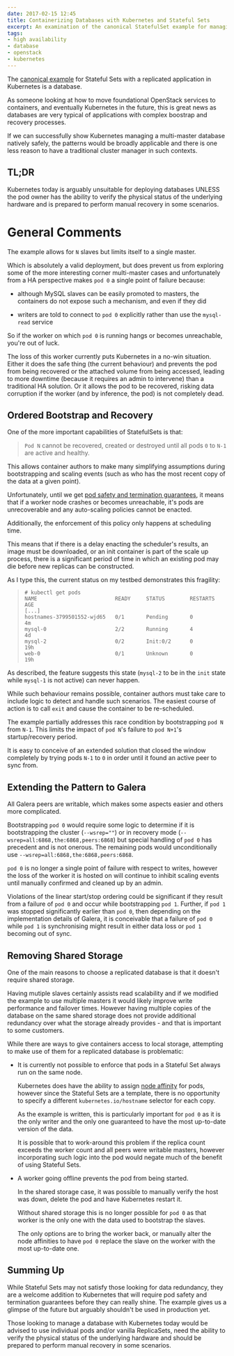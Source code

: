 ```yaml
---
date: 2017-02-15 12:45
title: Containerizing Databases with Kubernetes and Stateful Sets 
excerpt: An examination of the canonical StatefulSet example for managing databases with Kubernetes from a rigorous HA perspective.
tags:
- high availability
- database
- openstack
- kubernetes
---
```


The [canonical example](https://kubernetes.io/docs/tutorials/stateful-application/run-replicated-stateful-application/)
for Stateful Sets with a replicated application in Kubernetes is a
database.

As someone looking at how to move foundational OpenStack services to
containers, and eventually Kubernetes in the future, this is great
news as databases are very typical of applications with complex
boostrap and recovery processes.

If we can successfully show Kubernetes managing a multi-master
database natively safely, the patterns would be broadly applicable and
there is one less reason to have a traditional cluster manager in such
contexts.

## TL;DR

Kubernetes today is arguably unsuitable for deploying databases UNLESS
the pod owner has the ability to verify the physical status of the
underlying hardware and is prepared to perform manual recovery in some
scenarios.

# General Comments

The example allows for `N` slaves but limits itself to a single master.

Which is absolutely a valid deployment, but does prevent us from
exploring some of the more interesting corner multi-master cases and
unfortunately from a HA perspective makes `pod 0` a single point of
failure because:

- although MySQL slaves can be easily promoted to masters, the
  containers do not expose such a mechanism, and even if they did

- writers are told to connect to `pod 0` explicitly rather than use the
  `mysql-read` service

So if the worker on which `pod 0` is running hangs or becomes
unreachable, you're out of luck.

The loss of this worker currently puts Kubernetes in a no-win
situation.  Either it does the safe thing (the current behaviour) and
prevents the pod from being recovered or the attached volume from
being accessed, leading to more downtime (because it requires an admin
to intervene) than a traditional HA solution.  Or it allows the pod to
be recovered, risking data corruption if the worker (and by inference,
the pod) is not completely dead.

## Ordered Bootstrap and Recovery

One of the more important capabilities of StatefulSets is that:

> `Pod N` cannot be recovered, created or destroyed until all pods
> `0` to `N-1` are active and healthy.

This allows container authors to make many simplifying assumptions
during bootstrapping and scaling events (such as who has the most
recent copy of the data at a given point).

Unfortunately, until we get [pod safety and termination
guarantees](https://github.com/kubernetes/kubernetes/pull/34160/files),
it means that if a worker node crashes or becomes unreachable, it's
pods are unrecoverable and any auto-scaling policies cannot be
enacted.

Additionally, the enforcement of this policy only happens at
scheduling time.

This means that if there is a delay enacting the scheduler's results,
an image must be downloaded, or an init container is part of the scale
up process, there is a significant period of time in which an existing
pod may die before new replicas can be constructed.

As I type this, the current status on my testbed demonstrates this
fragility:

>     # kubectl get pods
>     NAME                         READY     STATUS        RESTARTS   AGE
>     [...]
>     hostnames-3799501552-wjd65   0/1       Pending       0          4m
>     mysql-0                      2/2       Running       4          4d
>     mysql-2                      0/2       Init:0/2      0          19h
>     web-0                        0/1       Unknown       0          19h

As described, the feature suggests this state (`mysql-2` to be in the
`init` state while `mysql-1` is not active) can never happen.

While such behaviour remains possible, container authors must take
care to include logic to detect and handle such scenarios.  The
easiest course of action is to call `exit` and cause the container to
be re-scheduled.

The example partially addresses this race condition by bootstrapping
`pod N` from `N-1`.  This limits the impact of `pod N`'s failure to `pod
N+1`'s startup/recovery period.

It is easy to conceive of an extended solution that closed the window
completely by trying pods `N-1` to `0` in order until it found an active
peer to sync from.

## Extending the Pattern to Galera

All Galera peers are writable, which makes some aspects easier and
others more complicated.

Bootstrapping `pod 0` would require some logic to determine if it is
bootstrapping the cluster (`--wsrep=""`) or in recovery mode
(`--wsrep=all:6868,the:6868,peers:6868`) but special handling of `pod
0` has precedent and is not onerous.  The remaining pods would
unconditionally use `--wsrep=all:6868,the:6868,peers:6868`.

`pod 0` is no longer a single point of failure with respect to writes,
however the loss of the worker it is hosted on will continue to
inhibit scaling events until manually confirmed and cleaned up by an
admin.

Violations of the linear start/stop ordering could be significant if
they result from a failure of `pod 0` and occur while bootstrapping
`pod 1`. Further, if `pod 1` was stopped significantly earlier than
`pod 0`, then depending on the implementation details of Galera, it is
conceivable that a failure of `pod 0` while `pod 1` is synchronising
might result in either data loss or `pod 1` becoming out of sync.

## Removing Shared Storage 

One of the main reasons to choose a replicated database is that it
doesn't require shared storage.

Having mutiple slaves certainly assists read scalability and if we
modified the example to use multiple masters it would likely improve
write performance and failover times.  However having multiple copies
of the database on the same shared storage does not provide additional
redundancy over what the storage already provides - and that is
important to some customers.

While there are ways to give containers access to local storage,
attempting to make use of them for a replicated database is problematic:

- It is currently not possible to enforce that pods in a Stateful Set
  always run on the same node.

  Kubernetes does have the ability to assign [node
  affinity](https://kubernetes.io/docs/user-guide/node-selection/) for
  pods, however since the Stateful Sets are a template, there is no
  opportunity to specify a different `kubernetes.io/hostname` selector
  for each copy.

  As the example is written, this is particularly important for `pod 0`
  as it is the only writer and the only one guaranteed to have the
  most up-to-date version of the data.

  It is possible that to work-around this problem if the replica count
  exceeds the worker count and all peers were writable masters,
  however incorporating such logic into the pod would negate much of
  the benefit of using Stateful Sets.

- A worker going offline prevents the pod from being started.

  In the shared storage case, it was possible to manually verify the
  host was down, delete the pod and have Kubernetes restart it.

  Without shared storage this is no longer possible for `pod 0` as that
  worker is the only one with the data used to bootstrap the slaves.

  The only options are to bring the worker back, or manually alter the
  node affinities to have `pod 0` replace the slave on the worker with
  the most up-to-date one.

## Summing Up

While Stateful Sets may not satisfy those looking for data redundancy,
they are a welcome addition to Kubernetes that will require pod safety
and termination guarantees before they can really shine.  The example
gives us a glimpse of the future but arguably shouldn't be used in
production yet.

Those looking to manage a database with Kubernetes today would be
advised to use individual pods and/or vanilla ReplicaSets, need the
ability to verify the physical status of the underlying hardware and
should be prepared to perform manual recovery in some scenarios.

